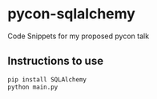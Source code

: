# pycon-sqlalchemy
Code Snippets for my proposed pycon talk

## Instructions to use
```bash
pip install SQLAlchemy
python main.py
```
